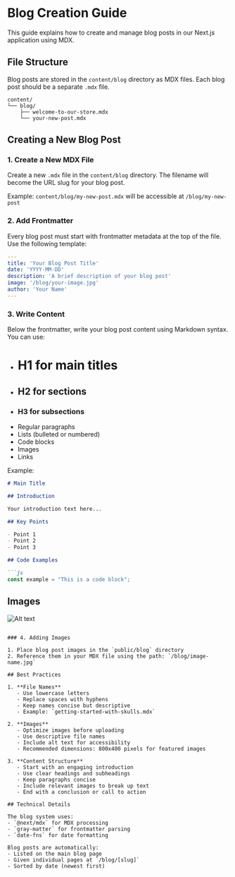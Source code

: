 # Blog Creation Guide

This guide explains how to create and manage blog posts in our Next.js application using MDX.

## File Structure

Blog posts are stored in the `content/blog` directory as MDX files. Each blog post should be a separate `.mdx` file.

```
content/
└── blog/
    ├── welcome-to-our-store.mdx
    └── your-new-post.mdx
```

## Creating a New Blog Post

### 1. Create a New MDX File

Create a new `.mdx` file in the `content/blog` directory. The filename will become the URL slug for your blog post.

Example: `content/blog/my-new-post.mdx` will be accessible at `/blog/my-new-post`

### 2. Add Frontmatter

Every blog post must start with frontmatter metadata at the top of the file. Use the following template:

```yaml
---
title: 'Your Blog Post Title'
date: 'YYYY-MM-DD'
description: 'A brief description of your blog post'
image: '/blog/your-image.jpg'
author: 'Your Name'
---
```

### 3. Write Content

Below the frontmatter, write your blog post content using Markdown syntax. You can use:

- # H1 for main titles
- ## H2 for sections
- ### H3 for subsections
- Regular paragraphs
- Lists (bulleted or numbered)
- Code blocks
- Images
- Links

Example:

```markdown
# Main Title

## Introduction

Your introduction text here...

## Key Points

- Point 1
- Point 2
- Point 3

## Code Examples

```js
const example = "This is a code block";
```

## Images

![Alt text](/path/to/image.jpg)
```

### 4. Adding Images

1. Place blog post images in the `public/blog` directory
2. Reference them in your MDX file using the path: `/blog/image-name.jpg`

## Best Practices

1. **File Names**
   - Use lowercase letters
   - Replace spaces with hyphens
   - Keep names concise but descriptive
   - Example: `getting-started-with-skulls.mdx`

2. **Images**
   - Optimize images before uploading
   - Use descriptive file names
   - Include alt text for accessibility
   - Recommended dimensions: 800x400 pixels for featured images

3. **Content Structure**
   - Start with an engaging introduction
   - Use clear headings and subheadings
   - Keep paragraphs concise
   - Include relevant images to break up text
   - End with a conclusion or call to action

## Technical Details

The blog system uses:
- `@next/mdx` for MDX processing
- `gray-matter` for frontmatter parsing
- `date-fns` for date formatting

Blog posts are automatically:
- Listed on the main blog page
- Given individual pages at `/blog/[slug]`
- Sorted by date (newest first)
